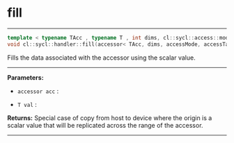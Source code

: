 # fill

---

```cpp
template < typename TAcc , typename T , int dims, cl::sycl::access::mode accessMode, cl::sycl::access::target accessTarget, access::placeholder isPlaceholder, COMPUTECPP_ENABLE_IF(TAcc,(detail::can_copy_types< T, TAcc >::value && detail::is_write_mode< accessMode >::value))  >
void cl::sycl::handler::fill(accessor< TAcc, dims, accessMode, accessTarget, isPlaceholder > acc, T val)
```


Fills the data associated with the accessor using the scalar value. 


---
**Parameters:**

 - `accessor acc`
: 

 - `T val`
: 

**Returns:** Special case of copy from host to device where the origin is a scalar value that will be replicated across the range of the accessor. 

---
